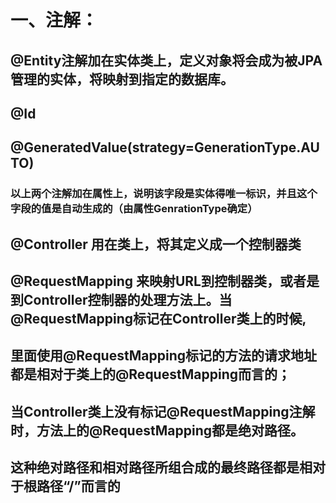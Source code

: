 # 一、注解：
##  @Entity注解加在实体类上，定义对象将会成为被JPA管理的实体，将映射到指定的数据库。
##  @Id
##  @GeneratedValue(strategy=GenerationType.AUTO)
### 以上两个注解加在属性上，说明该字段是实体得唯一标识，并且这个字段的值是自动生成的（由属性GenrationType确定）
##  @Controller 用在类上，将其定义成一个控制器类
##  @RequestMapping 来映射URL到控制器类，或者是到Controller控制器的处理方法上。当@RequestMapping标记在Controller类上的时候,
## 里面使用@RequestMapping标记的方法的请求地址都是相对于类上的@RequestMapping而言的；
## 当Controller类上没有标记@RequestMapping注解时，方法上的@RequestMapping都是绝对路径。
## 这种绝对路径和相对路径所组合成的最终路径都是相对于根路径“/”而言的
